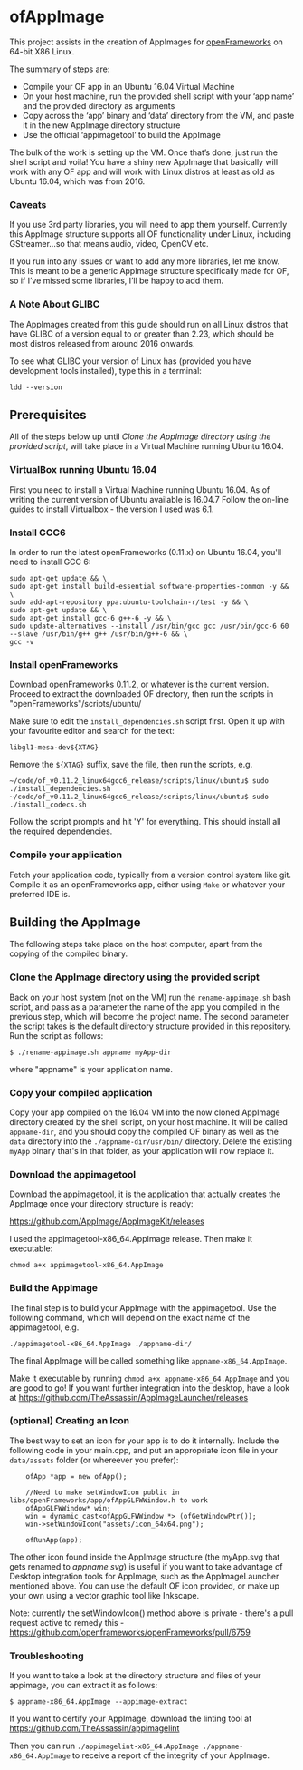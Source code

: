 # ofAppImage

This project assists in the creation of AppImages for [openFrameworks](https://openframeworks.cc/) on 64-bit X86 Linux.

The summary of steps are:

- Compile your OF app in an Ubuntu 16.04 Virtual Machine
- On your host machine, run the provided shell script with your ‘app name’ and the provided directory as arguments
- Copy across the ‘app’ binary and ‘data’ directory from the VM, and paste it in the new AppImage directory structure
- Use the official ‘appimagetool’ to build the AppImage

The bulk of the work is setting up the VM. Once that’s done, just run the shell script and voila! You have a shiny new AppImage that basically will work with any OF app and will work with Linux distros at least as old as Ubuntu 16.04, which was from 2016.

### Caveats
If you use 3rd party libraries, you will need to app them yourself. Currently this AppImage structure supports all OF functionality under Linux, including GStreamer…so that means audio, video, OpenCV etc.

If you run into any issues or want to add any more libraries, let me know. This is meant to be a generic AppImage structure specifically made for OF, so if I’ve missed some libraries, I’ll be happy to add them.

### A Note About GLIBC
The AppImages created from this guide should run on all Linux distros that have GLIBC of a version equal to or greater than 2.23, which should be most distros released from around 2016 onwards.

To see what GLIBC your version of Linux has (provided you have development tools installed), type this in a terminal:
```
ldd --version
```

## Prerequisites
All of the steps below up until *_Clone the AppImage directory using the provided script_*, will take place in a Virtual Machine running Ubuntu 16.04.

### VirtualBox running Ubuntu 16.04
First you need to install a Virtual Machine running Ubuntu 16.04.
As of writing the current version of Ubuntu available is 16.04.7
Follow the on-line guides to install Virtualbox - the version I used was 6.1. 

### Install GCC6
In order to run the latest openFrameworks (0.11.x) on Ubuntu 16.04, you'll need to install GCC 6:

```
sudo apt-get update && \
sudo apt-get install build-essential software-properties-common -y && \
sudo add-apt-repository ppa:ubuntu-toolchain-r/test -y && \
sudo apt-get update && \
sudo apt-get install gcc-6 g++-6 -y && \
sudo update-alternatives --install /usr/bin/gcc gcc /usr/bin/gcc-6 60 --slave /usr/bin/g++ g++ /usr/bin/g++-6 && \
gcc -v
```

### Install openFrameworks
Download openFrameworks 0.11.2, or whatever is the current version.
Proceed to extract the downloaded OF drectory, then run the scripts in "openFrameworks"/scripts/ubuntu/

Make sure to edit the `install_dependencies.sh` script first. Open it up with your favourite editor and search for the text:
```
libgl1-mesa-dev${XTAG}
```
Remove the `${XTAG}` suffix, save the file, then run the scripts, e.g.

```
~/code/of_v0.11.2_linux64gcc6_release/scripts/linux/ubuntu$ sudo ./install_dependencies.sh
~/code/of_v0.11.2_linux64gcc6_release/scripts/linux/ubuntu$ sudo ./install_codecs.sh
```

Follow the script prompts and hit 'Y' for everything.
This should install all the required dependencies.

### Compile your application
Fetch your application code, typically from a version control system like git.
Compile it as an openFrameworks app, either using `Make` or whatever your preferred IDE is.


## Building the AppImage
The following steps take place on the host computer, apart from the copying of the compiled binary.

### Clone the AppImage directory using the provided script
Back on your host system (not on the VM) run the `rename-appimage.sh` bash script, and pass as a parameter the name of the app you compiled in the previous step, which will become the project name.
The second parameter the script takes is the default directory structure provided in this repository.
Run the script as follows:

```
$ ./rename-appimage.sh appname myApp-dir
```
where "appname" is your application name.

### Copy your compiled application
Copy your app compiled on the 16.04 VM into the now cloned AppImage directory created by the shell script, on your host machine. 
It will be called `appname-dir`, and you should copy the compiled OF binary as well as the `data` directory into the `./appname-dir/usr/bin/` directory.
Delete the existing `myApp` binary that's in that folder, as your application will now replace it.

### Download the appimagetool
Download the appimagetool, it is the application that actually creates the AppImage once your directory structure is ready:

https://github.com/AppImage/AppImageKit/releases

I used the appimagetool-x86_64.AppImage release.
Then make it executable:

```
chmod a+x appimagetool-x86_64.AppImage
```

### Build the AppImage
The final step is to build your AppImage with the appimagetool. Use the following command, which will depend on the exact name of the appimagetool, e.g.
```
./appimagetool-x86_64.AppImage ./appname-dir/
```

The final AppImage will be called something like `appname-x86_64.AppImage`.

Make it executable by running `chmod a+x appname-x86_64.AppImage` and you are good to go!
If you want further integration into the desktop, have a look at https://github.com/TheAssassin/AppImageLauncher/releases

### (optional) Creating an Icon

The best way to set an icon for your app is to do it internally. Include the following code in your main.cpp, and put an appropriate icon file in your `data/assets` folder (or whereever you prefer):

```
    ofApp *app = new ofApp();

    //Need to make setWindowIcon public in libs/openFrameworks/app/ofAppGLFWWindow.h to work
    ofAppGLFWWindow* win;
    win = dynamic_cast<ofAppGLFWWindow *> (ofGetWindowPtr());
    win->setWindowIcon("assets/icon_64x64.png");

    ofRunApp(app);
```
The other icon found inside the AppImage structure (the myApp.svg that gets renamed to _appname.svg_) is useful if you want to take advantage of Desktop integration tools for AppImage, such as the AppImageLauncher mentioned above. You can use the default OF icon provided, or make up your own using a vector graphic tool like Inkscape.

Note: currently the setWindowIcon() method above is private - there's a pull request active to remedy this - https://github.com/openframeworks/openFrameworks/pull/6759


### Troubleshooting
If you want to take a look at the directory structure and files of your appimage, you can extract it as follows:

```
$ appname-x86_64.AppImage --appimage-extract
```

If you want to certify your AppImage, download the linting tool at https://github.com/TheAssassin/appimagelint

Then you can run `./appimagelint-x86_64.AppImage ./appname-x86_64.AppImage` to receive a report of the integrity of your AppImage.

